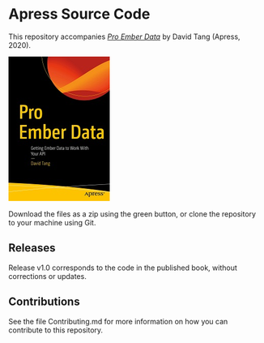 # Apress Source Code

This repository accompanies [*Pro Ember Data*](http://www.apress.com/9781484265604) by David Tang (Apress, 2020).

[comment]: #cover
![Cover image](9781484265604.jpg)

Download the files as a zip using the green button, or clone the repository to your machine using Git.

## Releases

Release v1.0 corresponds to the code in the published book, without corrections or updates.

## Contributions

See the file Contributing.md for more information on how you can contribute to this repository.